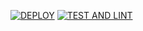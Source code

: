 [![DEPLOY](https://github.com/juanxo13597/martiatorrentfrontA13/actions/workflows/deploy.yml/badge.svg)](https://github.com/juanxo13597/martiatorrentfrontA13/actions/workflows/deploy.yml)
[![TEST AND LINT](https://github.com/juanxo13597/martiatorrentfrontA13/actions/workflows/testAndLint.yml/badge.svg)](https://github.com/juanxo13597/martiatorrentfrontA13/actions/workflows/testAndLint.yml)
